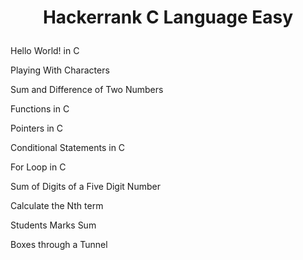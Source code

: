 <h1>
<p align="center" >Hackerrank C Language Easy </p></h1>

Hello World! in C</br>

Playing With Characters</br>

Sum and Difference of Two Numbers</br>

Functions in C</br>

Pointers in C</br>

Conditional Statements in C</br>

For Loop in C</br>

Sum of Digits of a Five Digit Number</br>

Calculate the Nth term</br>

Students Marks Sum</br>

Boxes through a Tunnel</br>
